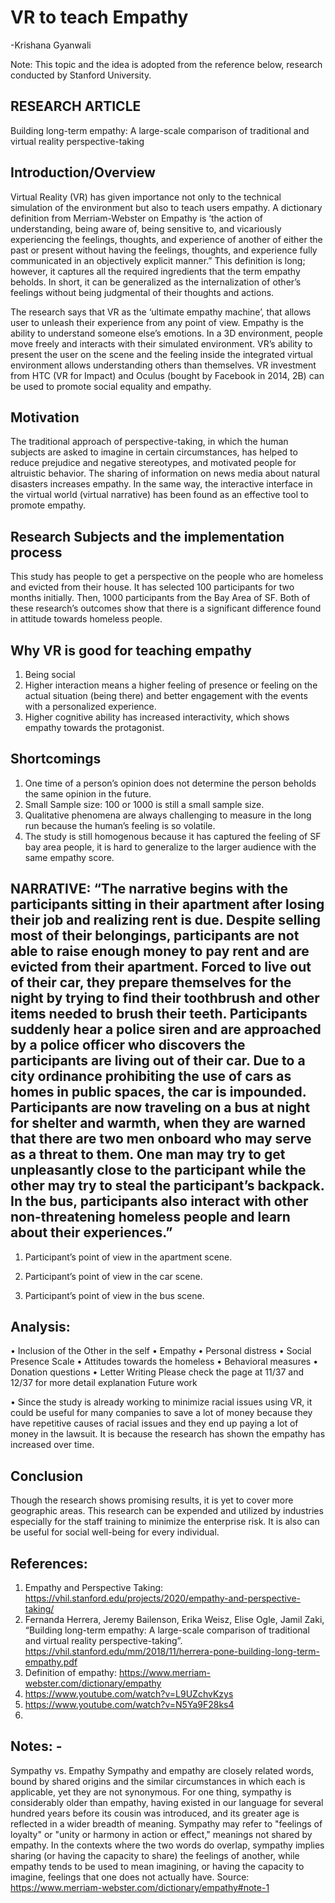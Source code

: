 # VR to teach Empathy
 -Krishana Gyanwali

Note: This topic and the idea is adopted from the reference below, research conducted by Stanford University. 

	
## RESEARCH ARTICLE
Building long-term empathy: A large-scale comparison of traditional and virtual reality perspective-taking


## Introduction/Overview

Virtual Reality (VR) has given importance not only to the technical simulation of the environment but also to teach users empathy. A dictionary definition from Merriam-Webster on Empathy is ‘the action of understanding, being aware of, being sensitive to, and vicariously experiencing the feelings, thoughts, and experience of another of either the past or present without having the feelings, thoughts, and experience fully communicated in an objectively explicit manner.” This definition is long; however, it captures all the required ingredients that the term empathy beholds. In short, it can be generalized as the internalization of other’s feelings without being judgmental of their thoughts and actions. 

The research says that VR as the ‘ultimate empathy machine’, that allows user to unleash their experience from any point of view. Empathy is the ability to understand someone else’s emotions. In a 3D environment, people move freely and interacts with their simulated environment. VR’s ability to present the user on the scene and the feeling inside the integrated virtual environment allows understanding others than themselves. VR investment from HTC (VR for Impact) and Oculus (bought by Facebook in 2014, 2B) can be used to promote social equality and empathy. 

## Motivation

The traditional approach of perspective-taking, in which the human subjects are asked to imagine in certain circumstances, has helped to reduce prejudice and negative stereotypes, and motivated people for altruistic behavior. The sharing of information on news media about natural disasters increases empathy. In the same way, the interactive interface in the virtual world (virtual narrative) has been found as an effective tool to promote empathy. 

## Research Subjects and the implementation process

This study has people to get a perspective on the people who are homeless and evicted from their house. It has selected 100 participants for two months initially. Then, 1000 participants from the Bay Area of SF. Both of these research’s outcomes show that there is a significant difference found in attitude towards homeless people. 

## Why VR is good for teaching empathy

1.	Being social
2.	Higher interaction means a higher feeling of presence or feeling on the actual situation (being there) and better engagement with the events with a personalized experience. 
3.	Higher cognitive ability has increased interactivity, which shows empathy towards the protagonist. 

## Shortcomings
1.	One time of a person’s opinion does not determine the person beholds the same opinion in the future. 
2.	Small Sample size: 100 or 1000 is still a small sample size. 
3.	Qualitative phenomena are always challenging to measure in the long run because the human’s feeling is so volatile. 
4.	The study is still homogenous because it has captured the feeling of SF bay area people, it is hard to generalize to the larger audience with the same empathy score. 

## NARRATIVE: “The narrative begins with the participants sitting in their apartment after losing their job and realizing rent is due. Despite selling most of their belongings, participants are not able to raise enough money to pay rent and are evicted from their apartment. Forced to live out of their car, they prepare themselves for the night by trying to find their toothbrush and other items needed to brush their teeth. Participants suddenly hear a police siren and are approached by a police officer who discovers the participants are living out of their car. Due to a city ordinance prohibiting the use of cars as homes in public spaces, the car is impounded. Participants are now traveling on a bus at night for shelter and warmth, when they are warned that there are two men onboard who may serve as a threat to them. One man may try to get unpleasantly close to the participant while the other may try to steal the participant’s backpack. In the bus, participants also interact with other non-threatening homeless people and learn about their experiences.”

 
1.	Participant’s point of view in the apartment scene. 
 
2.	Participant’s point of view in the car scene. 
 
3.	Participant’s point of view in the bus scene. 
## Analysis:
•	Inclusion of the Other in the self
•	Empathy
•	Personal distress
•	Social Presence Scale
•	Attitudes towards the homeless
•	Behavioral measures 
•	Donation questions
•	Letter Writing
Please check the page at 11/37 and 12/37 for more detail explanation
Future work

•	Since the study is already working to minimize racial issues using VR, it could be useful for many companies to save a lot of money because they have repetitive causes of racial issues and they end up paying a lot of money in the lawsuit. It is because the research has shown the empathy has increased over time. 


## Conclusion

Though the research shows promising results, it is yet to cover more geographic areas. This research can be expended and utilized by industries especially for the staff training to minimize the enterprise risk. It is also can be useful for social well-being for every individual. 

## References: 

1.	Empathy and Perspective Taking: https://vhil.stanford.edu/projects/2020/empathy-and-perspective-taking/
2.	Fernanda Herrera, Jeremy Bailenson, Erika Weisz, Elise Ogle, Jamil Zaki, “Building long-term empathy: A large-scale comparison of traditional and virtual reality perspective-taking”. https://vhil.stanford.edu/mm/2018/11/herrera-pone-building-long-term-empathy.pdf
3.	Definition of empathy: https://www.merriam-webster.com/dictionary/empathy
4.	https://www.youtube.com/watch?v=L9UZchvKzys
5.	https://www.youtube.com/watch?v=N5Ya9F28ks4
6.	

## Notes: -

Sympathy vs. Empathy
Sympathy and empathy are closely related words, bound by shared origins and the similar circumstances in which each is applicable, yet they are not synonymous. For one thing, sympathy is considerably older than empathy, having existed in our language for several hundred years before its cousin was introduced, and its greater age is reflected in a wider breadth of meaning. Sympathy may refer to "feelings of loyalty" or "unity or harmony in action or effect," meanings not shared by empathy. In the contexts where the two words do overlap, sympathy implies sharing (or having the capacity to share) the feelings of another, while empathy tends to be used to mean imagining, or having the capacity to imagine, feelings that one does not actually have. Source: https://www.merriam-webster.com/dictionary/empathy#note-1


